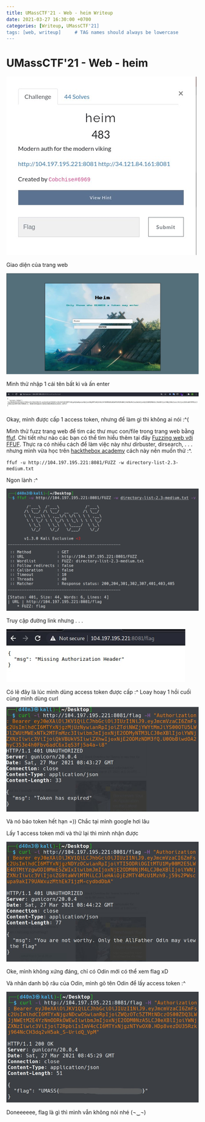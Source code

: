 ```yaml
---
title: UMassCTF'21 - Web - heim Writeup
date: 2021-03-27 16:30:00 +0700
categories: [Writeup, UMassCTF'21]
tags: [web, writeup]     # TAG names should always be lowercase
---
```

# UMassCTF'21 - Web - heim

![](/assets/img/UMassCTF'21/15.jpg)

Giao diện của trang web

![](/assets/img/UMassCTF'21/16.jpg)

Mình thử nhập 1 cái tên bất kì và ấn enter

![](/assets/img/UMassCTF'21/17.jpg)

Okay, mình được cấp 1 access token, nhưng để làm gì thì không ai nói :^(

Mình thử fuzz trang web để tìm các thư mục con/file trong trang web bằng [ffuf](https://github.com/ffuf/ffuf#installation). Chi tiết như nào các bạn có thể tìm hiểu thêm tại đây [Fuzzing web với FFUF](https://viblo.asia/p/fuzzing-web-voi-ffuf-LzD5dekwKjY). Thực ra có nhiều cách để làm việc này như dirbuster, dirsearch, . . . nhưng mình vừa học trên [hackthebox academy](https://academy.hackthebox.eu/course/preview/attacking-web-applications-with-ffuf/web-fuzzing) cách này nên muốn thử :^.

```
ffuf -u http://104.197.195.221:8081/FUZZ -w directory-list-2.3-medium.txt
```

Ngon lành :^

![](/assets/img/UMassCTF'21/18.jpg)

Truy cập đường link nhưng . . .

![](/assets/img/UMassCTF'21/19.jpg)

Có lẽ đây là lúc mình dùng access token được cấp :^ Loay hoay 1 hồi cuối cùng mình dùng curl

![](/assets/img/UMassCTF'21/20.jpg)

Và nó báo token hết hạn =)) Chắc tại mình google hơi lâu

Lấy 1 access token mới và thử lại thì mình nhận được

![](/assets/img/UMassCTF'21/21.jpg)

Oke, mình không xứng đáng, chỉ có Odin mới có thể xem flag xD

Và nhân danh bộ râu của Odin, mình gõ tên Odin để lấy access token :^

![](/assets/img/UMassCTF'21/22.jpg)

Doneeeeee, flag là gì thì mình vẫn không nói nhé (¬‿¬)
